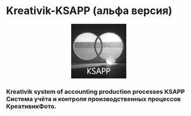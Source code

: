 # Kreativik-KSAPP (альфа версия)

<p align="center">
  <img src="https://github.com/Rusta12/kreativdev-ksapp/blob/main/KSAPP2.jpg"/>
</p>

### Kreativik system of accounting production processes KSAPP Система учёта и контроля производственных процессов КреативикФото.
